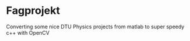 # Fagprojekt

Converting some nice DTU Physics projects from matlab to super speedy c++ with OpenCV
